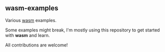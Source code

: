 wasm-examples
-------------

Various [wasm](http://webassembly.org/) examples.

Some examples might break, I'm mostly using this repository
to get started with **wasm** and learn.

All contributions are welcome!



